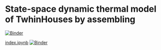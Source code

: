 # State-space dynamic thermal model of TwhinHouses by assembling

[![Binder](https://mybinder.org/badge_logo.svg)](https://mybinder.org/v2/gh/cmg-git/TwinHouse_m/HEAD)

[index.ipynb](index.ipynb) 
[![Binder](https://mybinder.org/badge_logo.svg)](https://mybinder.org/v2/gh/cmg-git/TwinHouse_m/HEAD?filepath=index.ipynb)
